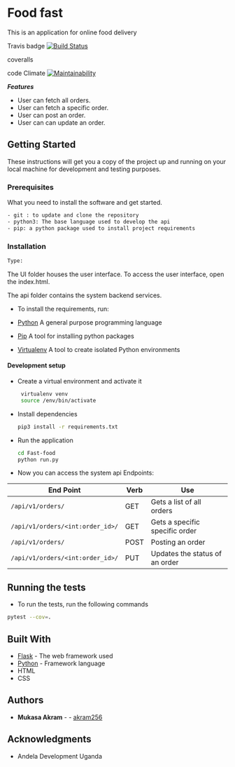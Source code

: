 # Food fast
This is an application for online food delivery


Travis badge    [![Build Status](https://travis-ci.org/akram256/fast-food.svg?branch=API)](https://travis-ci.org/akram256/fast-food)

coveralls    

code Climate      [![Maintainability](https://api.codeclimate.com/v1/badges/cfc59af57c8c90eec6d4/maintainability)](https://codeclimate.com/github/akram256/fast-food/maintainability)

***Features***
 * User can fetch all orders.
 * User can fetch a specific order.
 * User can post an order. 
 * User can can update an order.
 
## Getting Started
These instructions will get you a copy of the project up and running on your local machine for development
and testing purposes.

### Prerequisites
What you need to install the software and get started.

```bash
- git : to update and clone the repository
- python3: The base language used to develop the api
- pip: a python package used to install project requirements
```
### Installation
```bash
Type:
```
The UI folder houses the user interface. To access the user interface, open the index.html.

The api folder contains the system backend services.
- To install the requirements, run:
- [Python](https://www.python.org/) A general purpose programming language

- [Pip](https://pypi.org/project/pip/) A tool for installing python packages

- [Virtualenv](https://virtualenv.pypa.io/en/stable/)  A tool to create isolated Python environments

#### Development setup
- Create a virtual environment and activate it
    ```bash
     virtualenv venv
     source /env/bin/activate
    ```
- Install dependencies 
    ```bash
    pip3 install -r requirements.txt
    ```
- Run the application
    ```bash
    cd Fast-food
    python run.py
    ```
- Now you can access the system api Endpoints:

| End Point                                           | Verb |Use                                       |
| ----------------------------------------------------|------|------------------------------------------|
|`/api/v1/orders/`                                    |GET   |Gets a list of all orders              |
|`/api/v1/orders/<int:order_id>/`                     |GET   |Gets a specific specific order  |
|`/api/v1/orders/`                                    |POST  |Posting an order                        |
|`/api/v1/orders/<int:order_id>/`                     |PUT   |Updates the status of an order      |

## Running the tests

- To run the tests, run the following commands

```bash
pytest --cov=.
```

## Built With

* [Flask](http://flask.pocoo.org/docs/1.0/) - The web framework used
* [Python](https://www.python.org/) - Framework language
* HTML
* CSS

## Authors

* **Mukasa  Akram** -  - [akram256](https://github.com/akram256)

## Acknowledgments

* Andela Development Uganda
